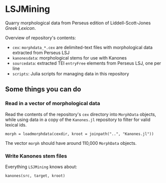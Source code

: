 # LSJMining

Quarry morphological data from Perseus edition of Liddell-Scott-Jones *Greek Lexicon*.

Overview of repository's contents:

- `cex`: `morphdata_*.cex` are delimited-text files with morphological data extracted from Perseus LSJ
- `kanonesdata`: morphological stems for use with Kanones
- `sourcedata`: extracted TEI `entryFree` elements from Perseus LSJ, one per line
-  `scripts`: Julia scripts for managing data in this repository

## Some things you can do


### Read in a vector of morphological data

Read the contents of the repository's `cex` directory into `MorphData` objects, while using data in a copy of the `Kanones.jl` repository to filter for valid lexical ids.

```
morph = loadmorphdata(cexdir, kroot = joinpath("..", "Kanones.jl"))
 ```

 The vector `morph` should have around 110,000 `MorphData` objects.


 ### Write Kanones stem files

 Everything `LSJMining` knows about:

 ```
 kanones(src, target, kroot)
 ```


